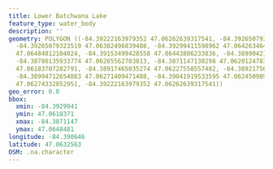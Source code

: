 ```yaml
---
title: Lower Batchwana Lake
feature_type: water_body
description: ''
geometry: POLYGON ((-84.39222163979352 47.06262639317541, -84.39265079323519 47.06291873107942,
  -84.39265079323519 47.06382496839408, -84.39299411598962 47.06426346478993, -84.3928224546124
  47.06484812104024, -84.39153499428558 47.06443886233836, -84.38990421120431 47.0635326354595,
  -84.38780135933774 47.06265562703813, -84.3871147138298 47.06201247835951, -84.3874151212397
  47.06183707282791, -84.38917465035274 47.06227558557482, -84.38921756569727 47.06271409471488,
  -84.38994712654883 47.06271409471488, -84.39041919533595 47.06245098966367, -84.39132041756473
  47.06274332852951, -84.39222163979352 47.06262639317541))
geo_error: 0.0
bbox:
  xmin: -84.3929941
  ymin: 47.0618371
  xmax: -84.3871147
  ymax: 47.0648481
longitude: -84.390646
latitude: 47.0632563
OSM: .na.character
---
```


